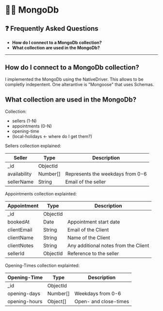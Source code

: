 # 🤴🏿 MongoDb

## ❓ Frequently Asked Questions

- **How do I connect to a MongoDb collection?**
- **What collection are used in the MongoDb?**

---

## How do I connect to a MongoDb collection?

I implemented the MongoDb using the NativeDriver.
This allows to be completly indepentent.
One alterantive is "Mongoose" that uses Schemas.

## What collection are used in the MongoDb?

Collection:

- sellers (1-N)
- appointments (0-N)
- opening-time
- (local-holidays <- where do I get them?)

Sellers collection explained:

| Seller       | Type     | Description                      |
| ------------ | -------- | -------------------------------- |
| \_id         | ObjectId |                                  |
| availability | Number[] | Represents the weekdays from 0-6 |
| sellerName   | String   | Email of the seller              |

Appointments collection explainted:

| Appointment | Type     | Description                          |
| ----------- | -------- | ------------------------------------ |
| \_id        | ObjectId |                                      |
| bookedAt    | Date     | Appointment start date               |
| clientEmail | String   | Email of the Client                  |
| clientName  | String   | Name of the Client                   |
| clientNotes | String   | Any additional notes from the Client |
| sellerId    | ObjectId | Reference to the seller              |

Opening-Times collection explainted:

| Opening-Time  | Type     | Description           |
| ------------- | -------- | --------------------- |
| \_id          | ObjectId |                       |
| opening-days  | Number[] | Weekdays from 0-6     |
| opening-hours | Object[] | Open- and close-times |

